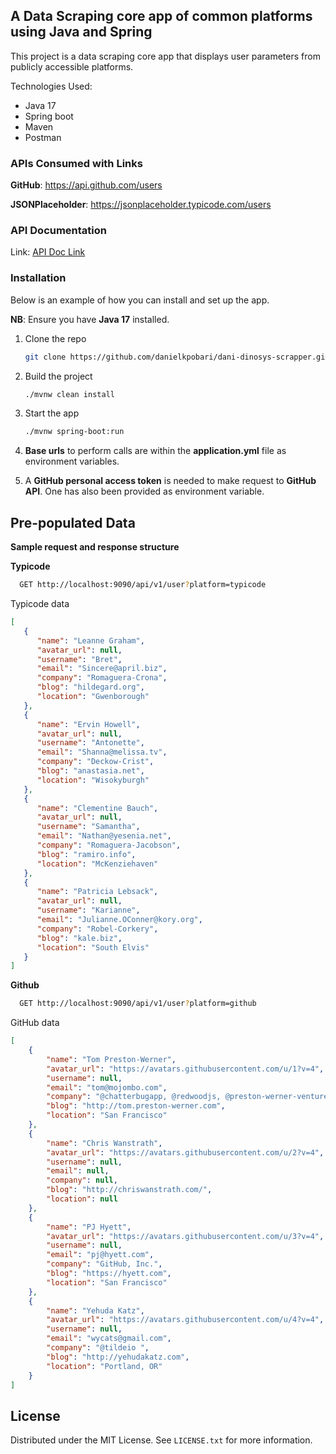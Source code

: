 <!-- ABOUT THE PROJECT -->
## A Data Scraping core app of common platforms using Java and Spring

This project is a data scraping core app that displays user parameters from publicly accessible platforms.

Technologies Used:
* Java 17
* Spring boot
* Maven
* Postman


### APIs Consumed with Links
**GitHub**: https://api.github.com/users

**JSONPlaceholder**: https://jsonplaceholder.typicode.com/users


### API Documentation

Link:
[API Doc Link](https://documenter.getpostman.com/view/23183866/2s93si1A3m)

### Installation

Below is an example of how you can install and set up the app.

**NB**: Ensure you have **Java 17** installed.

1. Clone the repo
   ```sh
   git clone https://github.com/danielkpobari/dani-dinosys-scrapper.git
   ```
2. Build the project
   ```sh
   ./mvnw clean install

3. Start the app
   ```sh
   ./mvnw spring-boot:run
   ```
4. **Base urls** to perform calls are within the **application.yml** file as environment variables. 


5. A **GitHub personal access token** is needed to make request to **GitHub API**. 
One has also been provided as environment variable.
##  Pre-populated Data


**Sample request and response structure**

**Typicode**
```sh
  GET http://localhost:9090/api/v1/user?platform=typicode
```

Typicode data
```json
[
   {
      "name": "Leanne Graham",
      "avatar_url": null,
      "username": "Bret",
      "email": "Sincere@april.biz",
      "company": "Romaguera-Crona",
      "blog": "hildegard.org",
      "location": "Gwenborough"
   },
   {
      "name": "Ervin Howell",
      "avatar_url": null,
      "username": "Antonette",
      "email": "Shanna@melissa.tv",
      "company": "Deckow-Crist",
      "blog": "anastasia.net",
      "location": "Wisokyburgh"
   },
   {
      "name": "Clementine Bauch",
      "avatar_url": null,
      "username": "Samantha",
      "email": "Nathan@yesenia.net",
      "company": "Romaguera-Jacobson",
      "blog": "ramiro.info",
      "location": "McKenziehaven"
   },
   {
      "name": "Patricia Lebsack",
      "avatar_url": null,
      "username": "Karianne",
      "email": "Julianne.OConner@kory.org",
      "company": "Robel-Corkery",
      "blog": "kale.biz",
      "location": "South Elvis"
   }
]


```

**Github**
```sh
  GET http://localhost:9090/api/v1/user?platform=github
```

GitHub data
```json
[
    {
        "name": "Tom Preston-Werner",
        "avatar_url": "https://avatars.githubusercontent.com/u/1?v=4",
        "username": null,
        "email": "tom@mojombo.com",
        "company": "@chatterbugapp, @redwoodjs, @preston-werner-ventures ",
        "blog": "http://tom.preston-werner.com",
        "location": "San Francisco"
    },
    {
        "name": "Chris Wanstrath",
        "avatar_url": "https://avatars.githubusercontent.com/u/2?v=4",
        "username": null,
        "email": null,
        "company": null,
        "blog": "http://chriswanstrath.com/",
        "location": null
    },
    {
        "name": "PJ Hyett",
        "avatar_url": "https://avatars.githubusercontent.com/u/3?v=4",
        "username": null,
        "email": "pj@hyett.com",
        "company": "GitHub, Inc.",
        "blog": "https://hyett.com",
        "location": "San Francisco"
    },
    {
        "name": "Yehuda Katz",
        "avatar_url": "https://avatars.githubusercontent.com/u/4?v=4",
        "username": null,
        "email": "wycats@gmail.com",
        "company": "@tildeio ",
        "blog": "http://yehudakatz.com",
        "location": "Portland, OR"
    }
]
```
<!-- LICENSE -->
## License

Distributed under the MIT License. See `LICENSE.txt` for more information.
